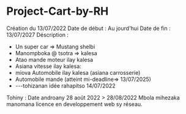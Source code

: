 # Project-Cart-by-RH
Création du 13/07/2022
Date de début : Au jourd'hui
Date de fin : 13/07/2027
Déscription :
- Un super car => Mustang shelbi
- Manompboka @ tsotra => kalesa
- Atao mande moteur ilay kalesa
- Asiana vitesse ilay kalesa:
- miova Automobile ilay kalesa (asiana carrosserie)
- Automobile mande (atteint mi-deadline=> 13/07/2025)
- ---tohizanan idée rahapitso 14/07/2022

Tohiny :
Date androany 28 août 2022 > 28/08/2022
Mbola mihezaka manomana licence en developpement web sy réseau.
